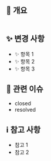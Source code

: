 ## 📝 개요

<!-- 이 PR의 목적과 관련된 정보를 간략히 설명합니다. -->

```markdown

```

## ✨ 변경 사항

<!-- 코드나 기능의 주요 변경 사항을 설명 -->

- ✨ 항목 1
- ✨ 항목 2
- ✨ 항목 3

## 🔗 관련 이슈

<!-- 이 PR과 관련된 이슈 번호를 연결 (없으면 생략)) -->

- closed
- resolved

## ℹ️ 참고 사항

<!-- 리뷰어가 알 필요가 있는 추가 정보나 문서, 참고 링크를 포함 -->

- 참고 1
- 참고 2